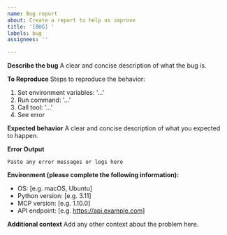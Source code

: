 ```yaml
---
name: Bug report
about: Create a report to help us improve
title: '[BUG] '
labels: bug
assignees: ''

---
```


**Describe the bug**
A clear and concise description of what the bug is.

**To Reproduce**
Steps to reproduce the behavior:
1. Set environment variables: '...'
2. Run command: '...'
3. Call tool: '...'
4. See error

**Expected behavior**
A clear and concise description of what you expected to happen.

**Error Output**
```
Paste any error messages or logs here
```

**Environment (please complete the following information):**
- OS: [e.g. macOS, Ubuntu]
- Python version: [e.g. 3.11]
- MCP version: [e.g. 1.10.0]
- API endpoint: [e.g. https://api.example.com]

**Additional context**
Add any other context about the problem here.